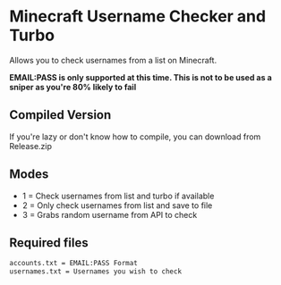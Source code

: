 # Minecraft Username Checker and Turbo

Allows you to check usernames from a list on Minecraft.

**EMAIL:PASS is only supported at this time. This is not to be used as a sniper as you're 80% likely to fail**

## Compiled Version
If you're lazy or don't know how to compile, you can download from Release.zip
## Modes
- 1 = Check usernames from list and turbo if available
- 2 = Only check usernames from list and save to file
- 3 = Grabs random username from API to check

## Required files
```sh
accounts.txt = EMAIL:PASS Format
usernames.txt = Usernames you wish to check
```

